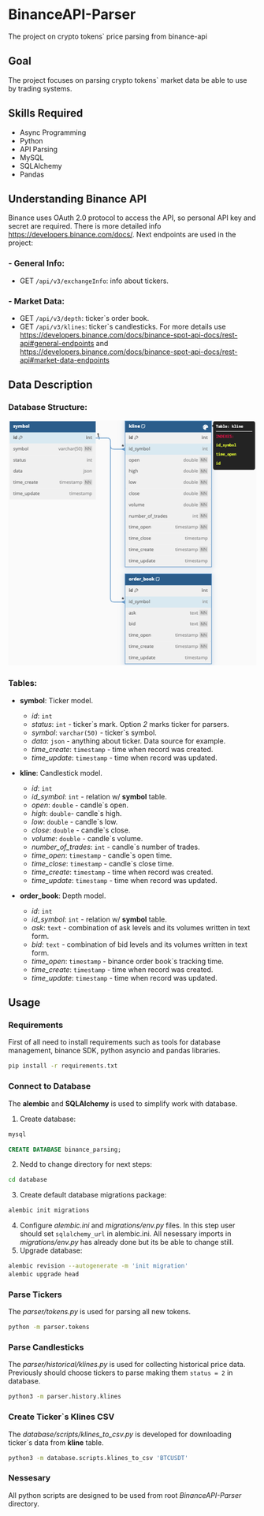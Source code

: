 # BinanceAPI-Parser
The project on crypto tokens` price parsing from binance-api

## Goal
The project focuses on parsing crypto tokens` market data be able to use by trading systems.

## Skills Required
- Async Programming
- Python
- API Parsing
- MySQL
- SQLAlchemy
- Pandas

## Understanding Binance API
Binance uses OAuth 2.0 protocol to access the API, so personal API key and secret are required. There is more detailed info https://developers.binance.com/docs/.
Next endpoints are used in the project:
### - General Info:
  - GET `/api/v3/exchangeInfo`: info about tickers. 
### - Market Data:
  - GET `/api/v3/depth`: ticker`s order book.
  - GET `/api/v3/klines`: ticker`s candlesticks.
For more details use https://developers.binance.com/docs/binance-spot-api-docs/rest-api#general-endpoints and https://developers.binance.com/docs/binance-spot-api-docs/rest-api#market-data-endpoints

## Data Description
### Database Structure:
![Database Structure Diagram](https://github.com/the2roock/BinanceAPI-Parser/blob/main/db-diagram.png)

### Tables:
- **symbol**: Ticker model.
  - *id*: `int`
  - *status*: `int` - ticker`s mark. Option *2* marks ticker for parsers.
  - *symbol*: `varchar(50)` - ticker`s symbol.
  - *data*: `json` - anything about ticker. Data source for example.
  - *time_create*: `timestamp` - time when record was created.
  - *time_update*: `timestamp` - time when record was updated.

- **kline**: Candlestick model.
  - *id*: `int`
  - *id_symbol*: `int` - relation w/ **symbol** table.
  - *open*: `double` - candle`s open.
  - *high*: `double`- candle`s high.
  - *low*: `double` - candle`s low.
  - *close*: `double` - candle`s close.
  - *volume*: `double` - candle`s volume.
  - *number_of_trades*: `int` - candle`s number of trades.
  - *time_open*: `timestamp` - candle`s open time.
  - *time_close*: `timestamp` - candle`s close time.
  - *time_create*: `timestamp` - time when record was created.
  - *time_update*: `timestamp` - time when record was updated.

- **order_book**: Depth model.
  - *id*: `int`
  - *id_symbol*: `int` - relation w/ **symbol** table.
  - *ask*: `text` - combination of ask levels and its volumes written in text form.
  - *bid*: `text` - combination of bid levels and its volumes written in text form.
  - *time_open*: `timestamp` - binance order book`s tracking time.
  - *time_create*: `timestamp` - time when record was created.
  - *time_update*: `timestamp` - time when record was updated.
  
## Usage
### Requirements
First of all need to install requirements such as tools for database management, binance SDK, python asyncio and pandas libraries.
```bash
pip install -r requirements.txt
```

### Connect to Database
The **alembic** and **SQLAlchemy** is used to simplify work with database.
1. Create database:
```bash
mysql
```
```sql
CREATE DATABASE binance_parsing;
```
2. Nedd to change directory for next steps:
```bash
cd database
```
3. Create default database migrations package:
```bash
alembic init migrations
```
4. Configure *alembic.ini* and *migrations/env.py* files. In this step user should set `sqlalchemy_url` in alembic.ini. All nesessary imports in *migrations/env.py* has already done but its be able to change still.
5. Upgrade database:
```bash
alembic revision --autogenerate -m 'init migration'
alembic upgrade head
```

### Parse Tickers
The *parser/tokens.py* is used for parsing all new tokens.
```bash
python -m parser.tokens
```

### Parse Candlesticks
The *parser/historical/klines.py* is used for collecting historical price data. Previously should choose tickers to parse making them `status = 2` in database.
```bash
python3 -m parser.history.klines
```

### Create Ticker`s Klines CSV
The *database/scripts/klines_to_csv.py* is developed for downloading ticker`s data from **kline** table.
```bash
python3 -m database.scripts.klines_to_csv 'BTCUSDT'
```

### Nessesary
All python scripts are designed to be used from root *BinanceAPI-Parser* directory.
